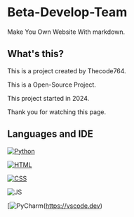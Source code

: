 # Beta-Develop-Team
Make You Own Website
With markdown.
## What's this?
This is a project created by Thecode764.

This is a Open-Source Project.

This project started in 2024.

Thank you for watching this page.
## Languages and IDE
[![Python](https://img.shields.io/badge/Python-yellow?logo=python&logoColor=white)](https://www.python.org/)

[![HTML](https://img.shields.io/badge/HTML-orange?logo=html5&logoColor=white)](https://html.com/)

[![CSS](https://img.shields.io/badge/CSS-blue?logo=css3&logoColor=white)](https://en.wikipedia.org/wiki/CSS)

![JS](https://img.shields.io/badge/JS-yellow?logo=javascript&logoColor=white)

[![PyCharm](https://img.shields.io/badge/Vscode-black?logo=visual%20studio%20code&logoColor=white)(https://vscode.dev)